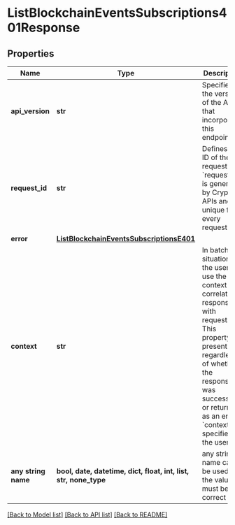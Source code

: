 # ListBlockchainEventsSubscriptions401Response


## Properties
Name | Type | Description | Notes
------------ | ------------- | ------------- | -------------
**api_version** | **str** | Specifies the version of the API that incorporates this endpoint. | 
**request_id** | **str** | Defines the ID of the request. The &#x60;requestId&#x60; is generated by Crypto APIs and it&#39;s unique for every request. | 
**error** | [**ListBlockchainEventsSubscriptionsE401**](ListBlockchainEventsSubscriptionsE401.md) |  | 
**context** | **str** | In batch situations the user can use the context to correlate responses with requests. This property is present regardless of whether the response was successful or returned as an error. &#x60;context&#x60; is specified by the user. | [optional] 
**any string name** | **bool, date, datetime, dict, float, int, list, str, none_type** | any string name can be used but the value must be the correct type | [optional]

[[Back to Model list]](../README.md#documentation-for-models) [[Back to API list]](../README.md#documentation-for-api-endpoints) [[Back to README]](../README.md)


